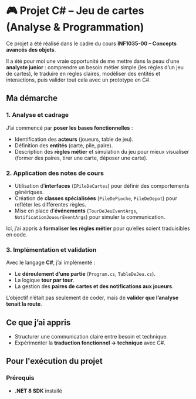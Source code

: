 # 🎮 Projet C# – Jeu de cartes (Analyse & Programmation)

Ce projet a été réalisé dans le cadre du cours **INF1035-00 – Concepts avancés des objets**.  

Il a été pour moi une vraie opportunité de me mettre dans la peau d’une **analyste junior** : comprendre un besoin métier simple (les règles d’un jeu de cartes), le traduire en règles claires, modéliser des entités et interactions, puis valider tout cela avec un prototype en C#.

## Ma démarche 

### 1. Analyse et cadrage
J’ai commencé par **poser les bases fonctionnelles** :  
- Identification des **acteurs** (joueurs, table de jeu).  
- Définition des **entités** (carte, pile, paire).  
- Description des **règles métier** et simulation du jeu pour mieux visualiser (former des paires, tirer une carte, déposer une carte).  

### 2. Application des notes de cours
- Utilisation d’**interfaces** (`IPileDeCartes`) pour définir des comportements génériques.  
- Création de **classes spécialisées** (`PileDePioche`, `PileDeDepot`) pour refléter les différentes règles.  
- Mise en place d’**événements** (`TourDeJeuEventArgs`, `NotificationJoueurEventArgs`) pour simuler la communication.  

Ici, j’ai appris à **formaliser les règles métier** pour qu’elles soient traduisibles en code.  

### 3. Implémentation et validation
Avec le langage **C#**, j’ai implémenté :  
- Le **déroulement d’une partie** (`Program.cs`, `TableDeJeu.cs`).  
- La logique **tour par tour**.  
- La gestion des **paires de cartes et des notifications aux joueurs**.  

L’objectif n’était pas seulement de coder, mais de **valider que l’analyse tenait la route**.  

## Ce que j’ai appris
- Structurer une communication claire entre besoin et technique.  
- Expérimenter la **traduction fonctionnel → technique** avec C#.  

## Pour l'exécution du projet

### Prérequis
- **.NET 8 SDK** installé  


